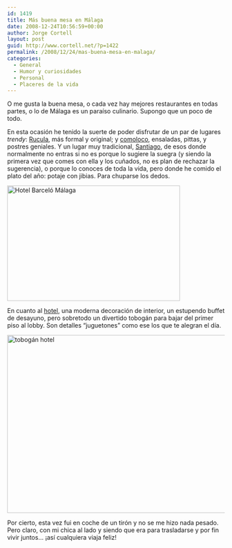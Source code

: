 ```yaml
---
id: 1419
title: Más buena mesa en Málaga
date: 2008-12-24T10:56:59+00:00
author: Jorge Cortell
layout: post
guid: http://www.cortell.net/?p=1422
permalink: /2008/12/24/mas-buena-mesa-en-malaga/
categories:
  - General
  - Humor y curiosidades
  - Personal
  - Placeres de la vida
---
```

O me gusta la buena mesa, o cada vez hay mejores restaurantes en todas partes, o lo de Málaga es un paraíso culinario. Supongo que un poco de todo.

En esta ocasión he tenido la suerte de poder disfrutar de un par de lugares _trendy_: <a title="http://rucula.es/" href="http://rucula.es/" target="_blank">Rucula</a>, más formal y original; y <a title="http://www.comolocoresto.com/" href="http://www.comolocoresto.com/" target="_blank">comoloco</a>, ensaladas, pittas, y postres geniales. Y un lugar muy tradicional, <a title="http://www.verema.com/restaurantes/38626-meson-santiago-sedeno-malaga" href="http://www.verema.com/restaurantes/38626-meson-santiago-sedeno-malaga" target="_blank">Santiago</a>, de esos donde normalmente no entras si no es porque lo sugiere la suegra (y siendo la primera vez que comes con ella y los cuñados, no es plan de rechazar la sugerencia), o porque lo conoces de toda la vida, pero donde he comido el plato del año: potaje con jibias. Para chuparse los dedos.

<img src="http://www.construnario.com/notiweb/noticias_imagenes/21000/21948.jpg" alt="Hotel Barceló Málaga" width="400" height="267" />

En cuanto al <a title="Hotel Barceló Málaga" href="http://www.barcelo.com/BarceloHotels/es-ES/Hotels/Spain/Malaga/Malaga/Home" target="_blank">hotel</a>, una moderna decoración de interior, un estupendo buffet de desayuno, pero sobretodo un divertido tobogán para bajar del primer piso al lobby. Son detalles &#8220;juguetones&#8221; como ese los que te alegran el día.

<img src="http://media-cdn.tripadvisor.com/media/photo-s/01/17/af/b8/the-slide.jpg" alt="tobogán hotel" width="550" height="412" />

Por cierto, esta vez fui en coche de un tirón y no se me hizo nada pesado. Pero claro, con mi chica al lado y siendo que era para trasladarse y por fin vivir juntos&#8230; ¡así cualquiera viaja feliz!